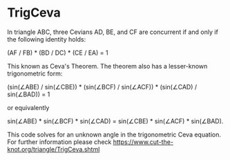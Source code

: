 # TrigCeva

In triangle ABC, three Cevians AD, BE, and CF are concurrent if and only if the following identity holds:

(AF / FB) * (BD / DC) * (CE / EA) = 1

This known as Ceva's Theorem. The theorem also has a lesser-known trigonometric form:

(sin(∠ABE) / sin(∠CBE)) * (sin(∠BCF) / sin(∠ACF)) * (sin(∠CAD) / sin(∠BAD)) = 1

or equivalently

sin(∠ABE) * sin(∠BCF) * sin(∠CAD) = sin(∠CBE) * sin(∠ACF) * sin(∠BAD).

This code solves for an unknown angle in the trigonometric Ceva equation. For further information please check 
https://www.cut-the-knot.org/triangle/TrigCeva.shtml
